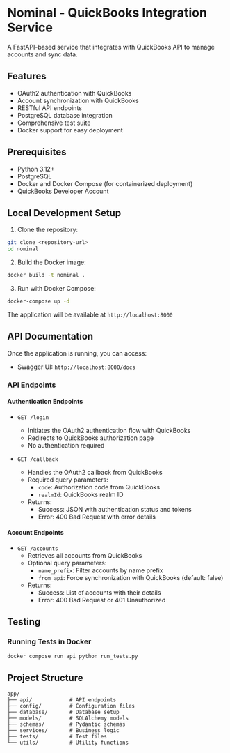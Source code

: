 # Nominal - QuickBooks Integration Service

A FastAPI-based service that integrates with QuickBooks API to manage accounts and sync data.

## Features

- OAuth2 authentication with QuickBooks
- Account synchronization with QuickBooks
- RESTful API endpoints
- PostgreSQL database integration
- Comprehensive test suite
- Docker support for easy deployment

## Prerequisites

- Python 3.12+
- PostgreSQL
- Docker and Docker Compose (for containerized deployment)
- QuickBooks Developer Account

## Local Development Setup

1. Clone the repository:
```bash
git clone <repository-url>
cd nominal
```

2. Build the Docker image:
```bash
docker build -t nominal .
```

3. Run with Docker Compose:
```bash
docker-compose up -d
```

The application will be available at `http://localhost:8000`

## API Documentation

Once the application is running, you can access:
- Swagger UI: `http://localhost:8000/docs`

### API Endpoints

#### Authentication Endpoints

- `GET /login`
  - Initiates the OAuth2 authentication flow with QuickBooks
  - Redirects to QuickBooks authorization page
  - No authentication required

- `GET /callback`
  - Handles the OAuth2 callback from QuickBooks
  - Required query parameters:
    - `code`: Authorization code from QuickBooks
    - `realmId`: QuickBooks realm ID
  - Returns:
    - Success: JSON with authentication status and tokens
    - Error: 400 Bad Request with error details

#### Account Endpoints

- `GET /accounts`
  - Retrieves all accounts from QuickBooks
  - Optional query parameters:
    - `name_prefix`: Filter accounts by name prefix
    - `from_api`: Force synchronization with QuickBooks (default: false)
  - Returns:
    - Success: List of accounts with their details
    - Error: 400 Bad Request or 401 Unauthorized

## Testing

### Running Tests in Docker

```bash
docker compose run api python run_tests.py
```

## Project Structure

```
app/
├── api/            # API endpoints
├── config/         # Configuration files
├── database/       # Database setup
├── models/         # SQLAlchemy models
├── schemas/        # Pydantic schemas
├── services/       # Business logic
├── tests/          # Test files
└── utils/          # Utility functions
```
